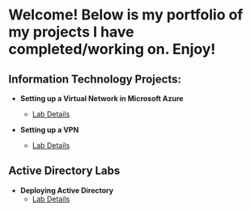 <h1>Welcome! Below is my portfolio of my projects I have completed/working on. Enjoy!</h1>

<h2>Information Technology Projects:</h2>

- <b>Setting up a Virtual Network in Microsoft Azure</b>
  - [Lab Details](https://github.com/NicholasSchlude/Setting-Up-A-Virtual-Network-In-Azure)

- <b>Setting up a VPN </b>
  - [Lab Details](https://github.com/NicholasSchlude/Setting-Up-A-VPN#setting-up-a-vpn)

<h2>Active Directory Labs</h2>

- <b>Deploying Active Directory</b>
  - [Lab Details](https://github.com/NicholasSchlude/Deploying-Active-Directory-and-Creating-Users)







